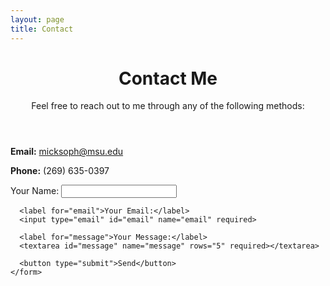 ```yaml
---
layout: page
title: Contact
---
```


<header>
  <h1>Contact Me</h1>
  <p>Feel free to reach out to me through any of the following methods:</p>
</header>

<div class="contact-container">
  <div class="contact-info">
    <p><strong>Email:</strong> <a href="mailto:micksoph@msu.edu">micksoph@msu.edu</a></p>
    <p><strong>Phone:</strong> (269) 635-0397</p>
  </div>

  <div class="contact-form">
    <form action="https://formspree.io/f/{your_form_id}" method="POST">
      <label for="name">Your Name:</label>
      <input type="text" id="name" name="name" required>

      <label for="email">Your Email:</label>
      <input type="email" id="email" name="email" required>

      <label for="message">Your Message:</label>
      <textarea id="message" name="message" rows="5" required></textarea>

      <button type="submit">Send</button>
    </form>
  </div>
</div>
